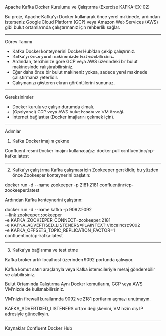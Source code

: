 Apache Kafka Docker Kurulumu ve Çalıştırma (Exercise KAFKA-EX-02)

Bu proje, Apache Kafka’yı Docker kullanarak önce yerel makinede, ardından isterseniz Google Cloud Platform (GCP) veya Amazon Web Services (AWS) gibi bulut ortamlarında çalıştırmanız için rehberlik sağlar.

---

Görev Tanımı

- Kafka Docker konteynerini Docker Hub’dan çekip çalıştırınız.  
- Kafka’yı önce yerel makinenizde test edebilirsiniz.  
- Ardından, tercihinize göre GCP veya AWS üzerindeki bir bulut makinesinde çalıştırabilirsiniz.  
- Eğer daha önce bir bulut makineniz yoksa, sadece yerel makinede çalıştırmanız yeterlidir.  
- Çalışmanızı gösteren ekran görüntülerini sununuz.

---

Gereksinimler

- Docker kurulu ve çalışır durumda olmalı.  
- (Opsiyonel) GCP veya AWS bulut hesabı ve VM örneği.  
- İnternet bağlantısı (Docker imajlarını çekmek için).

---

Adımlar

1. Kafka Docker imajını çekme

Confluent resmi Docker imajını kullanacağız:
docker pull confluentinc/cp-kafka:latest

---

2. Kafka’yı çalıştırma 
Kafka çalışması için Zookeeper gereklidir, bu yüzden önce Zookeeper konteynerini başlatın:

docker run -d --name zookeeper -p 2181:2181 confluentinc/cp-zookeeper:latest

Ardından Kafka konteynerini çalıştırın:

docker run -d --name kafka -p 9092:9092 \
--link zookeeper:zookeeper \
-e KAFKA_ZOOKEEPER_CONNECT=zookeeper:2181 \
-e KAFKA_ADVERTISED_LISTENERS=PLAINTEXT://localhost:9092 \
-e KAFKA_OFFSETS_TOPIC_REPLICATION_FACTOR=1 \
confluentinc/cp-kafka:latest

---
3. Kafka’ya bağlanma ve test etme

Kafka broker artık localhost üzerinden 9092 portunda çalışıyor.

Kafka komut satırı araçlarıyla veya Kafka istemcileriyle mesaj gönderebilir ve alabilirsiniz.

Bulut Ortamında Çalıştırma
Aynı Docker komutlarını, GCP veya AWS VM’nizde de kullanabilirsiniz.

VM’nizin firewall kurallarında 9092 ve 2181 portlarını açmayı unutmayın.

KAFKA_ADVERTISED_LISTENERS ortam değişkenini, VM’nizin dış IP adresiyle güncelleyin.

---
Kaynaklar
Confluent Docker Hub
